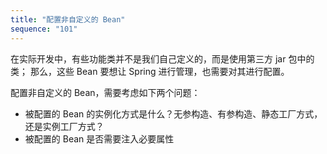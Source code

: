 ```yaml
---
title: "配置非自定义的 Bean"
sequence: "101"
---
```


在实际开发中，有些功能类并不是我们自己定义的，而是使用第三方 jar 包中的类；
那么，这些 Bean 要想让 Spring 进行管理，也需要对其进行配置。

配置非自定义的 Bean，需要考虑如下两个问题：

- 被配置的 Bean 的实例化方式是什么？无参构造、有参构造、静态工厂方式，还是实例工厂方式？
- 被配置的 Bean 是否需要注入必要属性
